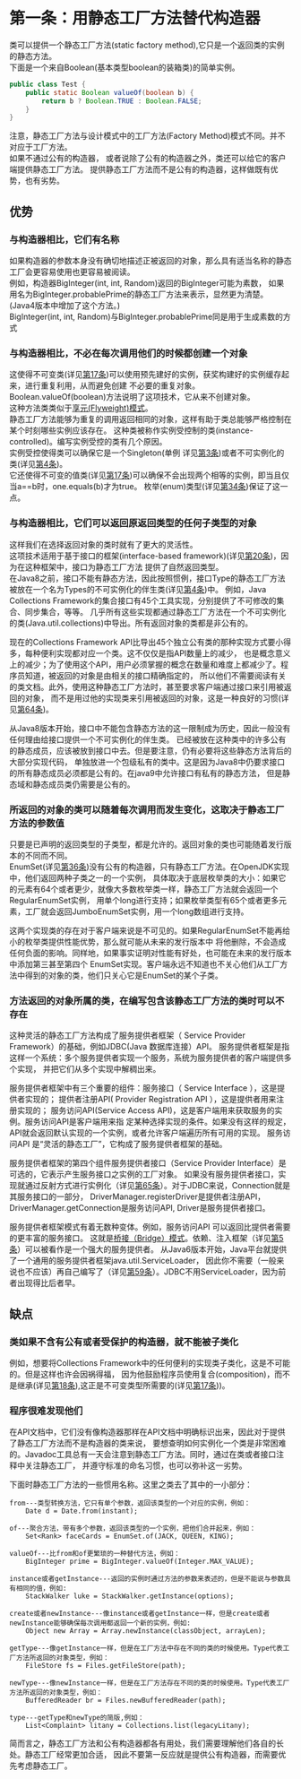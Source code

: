 # 第一条：用静态工厂方法替代构造器
类可以提供一个静态工厂方法(static factory method),它只是一个返回类的实例的静态方法。  
下面是一个来自Boolean(基本类型boolean的装箱类)的简单实例。
```java
public class Test {
    public static Boolean valueOf(boolean b) {
        return b ? Boolean.TRUE : Boolean.FALSE;
    }
}
```
注意，静态工厂方法与设计模式中的工厂方法(Factory Method)模式不同。并不对应于工厂方法。  
如果不通过公有的构造器， 或者说除了公有的构造器之外，类还可以给它的客户端提供静态工厂方法。
提供静态工厂方法而不是公有的构造器，这样做既有优势，也有劣势。
## 优势

### 与构造器相比，它们有名称
如果构造器的参数本身没有确切地描述正被返回的对象，那么具有适当名称的静态工厂会更容易使用也更容易被阅读。  
例如，构造器BigInteger(int, int, Random)返回的BigInteger可能为素数，
如果用名为BigInteger.probablePrime的静态工厂方法来表示，显然更为清楚。(Java4版本中增加了这个方法。)  
BigInteger(int, int, Random)与BigInteger.probablePrime同是用于生成素数的方式

### 与构造器相比，不必在每次调用他们的时候都创建一个对象
这使得不可变类(详见[第17条]())可以使用预先建好的实例，获奖构建好的实例缓存起来，进行重复利用，从而避免创建
不必要的重复对象。Boolean.valueOf(boolean)方法说明了这项技术，它从来不创建对象。  
这种方法类类似于[享元(Flyweight)模式](#)。  
静态工厂方法能够为重复的调用返回相同的对象，这样有助于类总能够严格控制在某个时刻哪些实例应该存在。
这种类被称作实例受控制的类(instance-controlled)。编写实例受控的类有几个原因。  
实例受控使得类可以确保它是一个Singleton(单例 详见[第3条]())或者不可实例化的类(详见[第4条]())。  
它还使得不可变的值类(详见[第17条]())可以确保不会出现两个相等的实例，即当且仅当a==b时，one.equals(b)才为true。
枚举(enum)类型(详见[第34条]())保证了这一点。

### 与构造器相比，它们可以返回原返回类型的任何子类型的对象
这样我们在选择返回对象的类时就有了更大的灵活性。  
这项技术适用于基于接口的框架(interface-based framework)(详见[第20条]())，因为在这种框架中，接口为静态工厂方法
提供了自然返回类型。  
在Java8之前，接口不能有静态方法，因此按照惯例，接口Type的静态工厂方法被放在一个名为Types的不可实例化的伴生类(详见[第4条]())中。
例如，Java Collections Framework的集合接口有45个工具实现，分别提供了不可修改的集合、同步集合，等等。
几乎所有这些实现都通过静态工厂方法在一个不可实例化的类(Java.util.collections)中导出。所有返回对象的类都是非公有的。  

现在的Collections Framework API比导出45个独立公有类的那种实现方式要小得多，每种便利实现都对应一个类。这不仅仅是指API数量上的减少，
也是概念意义上的减少；为了使用这个API，用户必须掌握的概念在数量和难度上都减少了。程序员知道，被返回的对象是由相关的接口精确指定的，
所以他们不需要阅读有关的类文档。此外，使用这种静态工厂方法时，甚至要求客户端通过接口来引用被返回的对象，
而不是用过他的实现类来引用被返回的对象，这是一种良好的习惯(详见[第64条]())。  

从Java8版本开始，接口中不能包含静态方法的这一限制成为历史，因此一般没有任何理由给接口提供一个不可实例化的伴生类。
已经被放在这种类中的许多公有的静态成员，应该被放到接口中去。但是要注意，仍有必要将这些静态方法背后的大部分实现代码，
单独放进一个包级私有的类中。这是因为Java8中仍要求接口的所有静态成员必须都是公有的。在java9中允许接口有私有的静态方法，
但是静态域和静态成员类仍需要是公有的。  
### 所返回的对象的类可以随着每次调用而发生变化，这取决于静态工厂方法的参数值
只要是已声明的返回类型的子类型，都是允许的。返回对象的类也可能随着发行版本的不同而不同。  
EnumSet(详见[第36条]())没有公有的构造器，只有静态工厂方法。在OpenJDK实现中，他们返回两种子类之一的一个实例，
具体取决于底层枚举类的大小：如果它的元素有64个或者更少，就像大多数枚举类一样，静态工厂方法就会返回一个RegularEnumSet实例，
用单个long进行支持；如果枚举类型有65个或者更多元素，工厂就会返回JumboEnumSet实例，用一个long数组进行支持。  

这两个实现类的存在对于客户端来说是不可见的。如果RegularEnumSet不能再给小的枚举类提供性能优势，那么就可能从未来的发行版本中
将他删除，不会造成任何负面的影响。同样地，如果事实证明对性能有好处，也可能在未来的发行版本中添加第三甚至第四个
EnumSet实现。客户端永远不知道也不关心他们从工厂方法中得到的对象的类，他们只关心它是EnumSet的某个子类。  

### 方法返回的对象所属的类，在编写包含该静态工厂方法的类时可以不存在
这种灵活的静态工厂方法构成了服务提供者框架（ Service Provider Framework）的基础，例如JDBC(Java 数据库连接）API。
服务提供者框架是指这样一个系统：多个服务提供者实现一个服务，系统为服务提供者的客户端提供多个实现，
并把它们从多个实现中解稠出来。  

服务提供者框架中有三个重要的组件：服务接口（ Service Interface ），这是提供者实现的；
提供者注册API( Provider Registration API ），这是提供者用来注册实现的；
服务访问API(Service Access API)，这是客户端用来获取服务的实例。服务访问API是客户端用来指
定某种选择实现的条件。如果没有这样的规定，API就会返回默认实现的一个实例，或者允许客户端遍历所有可用的实现。
服务访问API 是“灵活的静态工厂”，它构成了服务提供者框架的基础。  

服务提供者框架的第四个组件服务提供者接口（Service Provider Interface）是可选的，它表示产生服务接口之实例的工厂对象。
如果没有服务提供者接口，实现就通过反射方式进行实例化（详见[第65条]()）。对于JDBC来说，Connection就是其服务接口的一部分，
DriverManager.registerDriver是提供者注册API，DriverManager.getConnection是服务访问API, Driver是服务提供者接口。  

服务提供者框架模式有着无数种变体。例如，服务访问API 可以返回比提供者需要的更丰富的服务接口。
这就是[桥接（Bridge）模式]()。依赖、注入框架（详见[第5条]()）可以被看作是一个强大的服务提供者。
从Java6版本开始，Java平台就提供了一个通用的服务提供者框架java.util.ServiceLoader，
因此你不需要（一般来说也不应该）再自己编写了（详见[第59条]()）。JDBC不用ServiceLoader，因为前者出现得比后者早。  

## 缺点

### 类如果不含有公有或者受保护的构造器，就不能被子类化
例如，想要将Collections Framework中的任何便利的实现类子类化，这是不可能的。但是这样也许会因祸得福，
因为他鼓励程序员使用复合(composition)，而不是继承(详见[第18条]()),这正是不可变类型所需要的(详见[第17条]()))。  

### 程序很难发现他们
在API文档中，它们没有像构造器那样在API文档中明确标识出来，因此对于提供了静态工厂方法而不是构造器的类来说，
要想查明如何实例化一个类是非常困难的。Javadoc工具总有一天会注意到静态工厂方法。同时，通过在类或者接口注释中关注静态工厂，
并遵守标准的命名习惯，也可以弥补这一劣势。  

下面时静态工厂方法的一些惯用名称。这里之类去了其中的一小部分：
```text
from---类型转换方法，它只有单个参数，返回该类型的一个对应的实例，例如：
    Date d = Date.from(instant);

of---聚合方法，带有多个参数，返回该类型的一个实例，把他们合并起来，例如：
    Set<Rank> faceCards = EnumSet.of(JACK, QUEEN, KING);
    
valueOf---比from和of更繁琐的一种替代方法，例如：
    BigInteger prime = BigInteger.valueOf(Integer.MAX_VALUE);
    
instance或者getInstance---返回的实例时通过方法的参数来表述的，但是不能说与参数具有相同的值，例如:
    StackWalker luke = StackWalker.getInstance(options);
    
create或者newInstance---像instance或者getInstance一样，但是create或者newInstance能够确保每次调用都返回一个新的实例，例如:
    Object new Array = Array.newInstance(classObject, arrayLen);

getType---像getInstance一样，但是在工厂方法中存在不同的类的时候使用。Type代表工厂方法所返回的对象类型，例如：
    FileStore fs = Files.getFileStore(path);

newType---像newInstance一样，但是在工厂方法存在不同的类的时候使用。Type代表工厂方法所返回的对象类型，例如：
    BufferedReader br = Files.newBufferedReader(path);

type---getType和newType的简版,例如：
    List<Complaint> litany = Collections.list(legacyLitany);
```
简而言之，静态工厂方法和公有构造器都各有用处，我们需要理解他们各自的长处。静态工厂经常更加合适，
因此不要第一反应就是提供公有构造器，而需要优先考虑静态工厂。



